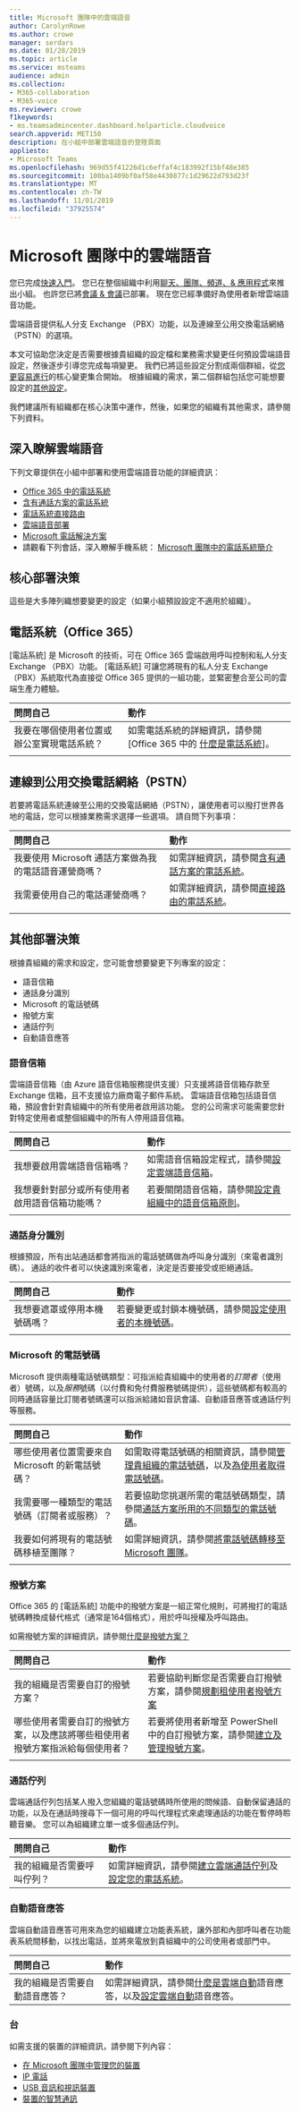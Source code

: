 ```yaml
---
title: Microsoft 團隊中的雲端語音
author: CarolynRowe
ms.author: crowe
manager: serdars
ms.date: 01/28/2019
ms.topic: article
ms.service: msteams
audience: admin
ms.collection:
- M365-collaboration
- M365-voice
ms.reviewer: crowe
f1keywords:
- ms.teamsadmincenter.dashboard.helparticle.cloudvoice
search.appverid: MET150
description: 在小組中部署雲端語音的登陸頁面
appliesto:
- Microsoft Teams
ms.openlocfilehash: 969d55f41226d1c6effaf4c183992f15bf48e385
ms.sourcegitcommit: 100ba1409bf0af58e4430877c1d29622d793d23f
ms.translationtype: MT
ms.contentlocale: zh-TW
ms.lasthandoff: 11/01/2019
ms.locfileid: "37925574"
---
```

# <a name="cloud-voice-in-microsoft-teams"></a>Microsoft 團隊中的雲端語音

您已完成[快速入門](get-started-with-teams-quick-start.md)。 您已在整個組織中利用[聊天、團隊、頻道、& 應用程式](deploy-chat-teams-channels-microsoft-teams-landing-page.md)來推出小組。 也許您已將[會議 & 會議](deploy-meetings-microsoft-teams-landing-page.md)已部署。 現在您已經準備好為使用者新增雲端語音功能。 

雲端語音提供私人分支 Exchange （PBX）功能，以及連線至公用交換電話網絡（PSTN）的選項。

本文可協助您決定是否需要根據貴組織的設定檔和業務需求變更任何預設雲端語音設定，然後逐步引導您完成每項變更。 我們已將這些設定分割成兩個群組，從[您更容易進行](#core-deployment-decisions)的核心變更集合開始。 根據組織的需求，第二個群組包括您可能想要設定的[其他設定](#additional-deployment-decisions)。

我們建議所有組織都在核心決策中運作，然後，如果您的組織有其他需求，請參閱下列資料。



## <a name="learn-more-about-cloud-voice"></a>深入瞭解雲端語音

下列文章提供在小組中部署和使用雲端語音功能的詳細資訊：

- [Office 365 中的電話系統](what-is-phone-system-in-office-365.md)
- [含有通話方案的電話系統](calling-plan-landing-page.md)
- [電話系統直接路由](direct-routing-landing-page.md)
- [雲端語音部署](cloud-voice-deployment.md)
- [Microsoft 電話解決方案](https://docs.microsoft.com/SkypeForBusiness/hybrid/msft-telephony-solutions)
- 請觀看下列會話，深入瞭解手機系統： [Microsoft 團隊中的電話系統簡介](https://aka.ms/teams-phone-system)


## <a name="core-deployment-decisions"></a>核心部署決策

這些是大多陣列織想要變更的設定（如果小組預設設定不適用於組織）。

## <a name="phone-system-office-365"></a>電話系統（Office 365）

[電話系統] 是 Microsoft 的技術，可在 Office 365 雲端啟用呼叫控制和私人分支 Exchange （PBX）功能。 [電話系統] 可讓您將現有的私人分支 Exchange （PBX）系統取代為直接從 Office 365 提供的一組功能，並緊密整合至公司的雲端生產力體驗。


|問問自己|動作 |
|:------------|:-------|
|我要在哪個使用者位置或辦公室實現電話系統？ |如需電話系統的詳細資訊，請參閱[Office 365 中的 [什麼是電話系統](what-is-phone-system-in-office-365.md)]。</li></ul>|
|||

## <a name="connection-to-the-public-switched-telephone-network-pstn"></a>連線到公用交換電話網絡（PSTN）

若要將電話系統連線至公用的交換電話網絡（PSTN），讓使用者可以撥打世界各地的電話，您可以根據業務需求選擇一些選項。  請自問下列事項：


|問問自己|動作 |
| :------------|:-------|
| 我要使用 Microsoft 通話方案做為我的電話語音運營商嗎？ | 如需詳細資訊，請參閱[含有通話方案的電話系統](calling-plan-landing-page.md)。|
| 我需要使用自己的電話運營商嗎？ | 如需詳細資訊，請參閱[直接路由的電話系統](direct-routing-landing-page.md)。
|||


## <a name="additional-deployment-decisions"></a>其他部署決策

根據貴組織的需求和設定，您可能會想要變更下列專案的設定：

- 語音信箱
- 通話身分識別
- Microsoft 的電話號碼
- 撥號方案
- 通話佇列
- 自動語音應答

### <a name="voicemail"></a>語音信箱

雲端語音信箱（由 Azure 語音信箱服務提供支援）只支援將語音信箱存款至 Exchange 信箱，且不支援協力廠商電子郵件系統。 雲端語音信箱包括語音信箱，預設會針對貴組織中的所有使用者啟用該功能。 您的公司需求可能需要您針對特定使用者或整個組織中的所有人停用語音信箱。

|問問自己|動作 |
|:------------|:-------|
| 我想要啟用雲端語音信箱嗎？ | 如需語音信箱設定程式，請參閱[設定雲端語音信箱](set-up-phone-system-voicemail.md)。
| 我想要針對部分或所有使用者啟用語音信箱功能嗎？ | 若要關閉語音信箱，請參閱[設定貴組織中的語音信箱原則](set-up-phone-system-voicemail.md#setting-voicemail-policies-in-your-organization)。</li></ul>|
|||

### <a name="calling-identity"></a>通話身分識別

根據預設，所有出站通話都會將指派的電話號碼做為呼叫身分識別（來電者識別碼）。 通話的收件者可以快速識別來電者，決定是否要接受或拒絕通話。

|問問自己|動作 |
|:------------|:-------|
|我想要遮罩或停用本機號碼嗎？ | 若要變更或封鎖本機號碼，請參閱[設定使用者的本機號碼](set-the-caller-id-for-a-user.md)。 |
|||

### <a name="phone-numbers-from-microsoft"></a>Microsoft 的電話號碼

Microsoft 提供兩種電話號碼類型：可指派給貴組織中的使用者的*訂閱者*（使用者）號碼，以及*服務*號碼（以付費和免付費服務號碼提供），這些號碼都有較高的同時通話容量比訂閱者號碼還可以指派給諸如音訊會議、自動語音應答或通話佇列等服務。

|問問自己|動作 |
| :------------|:-------|
| 哪些使用者位置需要來自 Microsoft 的新電話號碼？ | 如需取得電話號碼的相關資訊，請參閱[管理貴組織的電話號碼](manage-phone-numbers-for-your-organization/manage-phone-numbers-for-your-organization.md)，以及[為使用者取得電話號碼](getting-phone-numbers-for-your-users.md)。 
| 我需要哪一種類型的電話號碼（訂閱者或服務）？ | 若要協助您挑選所需的電話號碼類型，請參閱[通話方案所用的不同類型的電話號碼](different-kinds-of-phone-numbers-used-for-calling-plans.md)。
我要如何將現有的電話號碼移植至團隊？|如需詳細資訊，請參閱[將電話號碼轉移至 Microsoft 團隊](phone-number-calling-plans/transfer-phone-numbers-to-teams.md)。
|||

### <a name="dial-plans"></a>撥號方案

Office 365 的 [電話系統] 功能中的撥號方案是一組正常化規則，可將撥打的電話號碼轉換成替代格式（通常是164個格式），用於呼叫授權及呼叫路由。

如需撥號方案的詳細資訊，請參閱[什麼是撥號方案？](https://docs.microsoft.com/SkypeForBusiness/what-are-calling-plans-in-office-365/what-are-dial-plans)

|問問自己|動作 |
|:------------|:-------|
| 我的組織是否需要自訂的撥號方案？ | 若要協助判斷您是否需要自訂撥號方案，請參閱[規劃租使用者撥號方案](what-are-dial-plans.md#planning-for-tenant-dial-plans)|
哪些使用者需要自訂的撥號方案，以及應該將哪些租使用者撥號方案指派給每個使用者？ | 若要將使用者新增至 PowerShell 中的自訂撥號方案，請參閱[建立及管理撥號方案](create-and-manage-dial-plans.md)。 |
|||

### <a name="call-queues"></a>通話佇列

雲端通話佇列包括某人撥入您組織的電話號碼時所使用的問候語、自動保留通話的功能，以及在通話時搜尋下一個可用的呼叫代理程式來處理通話的功能在暫停時聆聽音樂。 您可以為組織建立單一或多個通話佇列。 


|問問自己|動作 |
|:------------|:-------|
| 我的組織是否需要呼叫佇列？ | 如需詳細資訊，請參閱[建立雲端通話佇列](https://docs.microsoft.com/SkypeForBusiness/what-is-phone-system-in-office-365/create-a-phone-system-call-queue?toc=/MicrosoftTeams/toc.json&bc=/microsoftteams/breadcrumb/toc.json)及[設定您的電話系統](setting-up-your-phone-system.md)。 |

### <a name="auto-attendants"></a>自動語音應答

雲端自動語音應答可用來為您的組織建立功能表系統，讓外部和內部呼叫者在功能表系統間移動，以找出電話，並將來電放到貴組織中的公司使用者或部門中。

|問問自己|動作 |
|:------------|:-------|
| 我的組織是否需要自動語音應答？ | 如需詳細資訊，請參閱[什麼是雲端自動](what-are-phone-system-auto-attendants.md)語音應答，以及[設定雲端自動](create-a-phone-system-auto-attendant.md)語音應答。 |

### <a name="devices"></a>台

如需支援的裝置的詳細資訊，請參閱下列內容：

- [在 Microsoft 團隊中管理您的裝置](device-management.md)
- [IP 電話](https://docs.microsoft.com/skypeforbusiness/certification/devices-ip-phones?toc=/MicrosoftTeams/toc.json&bc=/microsoftteams/breadcrumb/toc.json)
- [USB 音訊和視訊裝置](https://docs.microsoft.com/skypeforbusiness/certification/devices-usb-devices?toc=/MicrosoftTeams/toc.json&bc=/microsoftteams/breadcrumb/toc.json)
- [裝置的智慧通訊](https://products.office.com/microsoft-teams/across-devices?ms.url=officecomteamsdevices&rtc=1)


